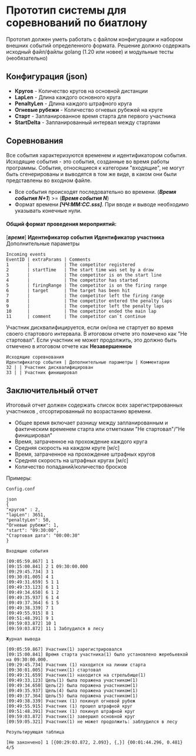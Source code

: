 # Прототип системы для соревнований по биатлону
Прототип должен уметь работать с файлом конфигурации и набором внешних событий определенного формата.
Решение должно содержать исходный файл/файлы golang (1.20 или новее) и модульные тесты (необязательно)

## Конфигурация (json)

- **Кругов** - Количество кругов на основной дистанции
- **LapLen** - Длина каждого основного круга
- **PenaltyLen** - Длина каждого штрафного круга
- **Огневые рубежи** - Количество огневых рубежей на круге
- **Старт** - Запланированное время старта для первого участника
- **StartDelta** - Запланированный интервал между стартами

## Соревнования
Все события характеризуются временем и идентификатором события. Исходящие события - это события, созданные во время работы программы. События, относящиеся к категории "входящие", не могут быть сгенерированы и выводятся в том же виде, в каком они были представлены во входном файле.

- Все события происходят последовательно во времени. (***Время события N+1***) >= (***Время события N***)
- Формат времени ***[ЧЧ:ММ:СС.sss]***. При вводе и выводе необходимо указывать конечные нули.

#### Общий формат проведения мероприятий:
[***время***] **Идентификатор события** **Идентификатор участника** Дополнительные параметры

```
Incoming events
EventID | extraParams | Comments
1       |             | The competitor registered
2       | startTime   | The start time was set by a draw
3       |             | The competitor is on the start line
4       |             | The competitor has started
5       | firingRange | The competitor is on the firing range
6       | target      | The target has been hit
7       |             | The competitor left the firing range
8       |             | The competitor entered the penalty laps
9       |             | The competitor left the penalty laps
10      |             | The competitor ended the main lap
11      | comment     | The competitor can`t continue
```
Участник дисквалифицируется, если он/она не стартует во время своего стартового интервала. В итоговом отчете это помечено как "Не стартовал".
Если участник не может продолжить, это должно быть отмечено в итоговом отчете как **Незавершенное**

```
Исходящие соревнования
Идентификатор события | Дополнительные параметры | Комментарии
32 | | Участник дисквалифицирован
33 | | Участник финишировал
```

## Заключительный отчет
Итоговый отчет должен содержать список всех зарегистрированных участников
, отсортированный по возрастанию времени.
- Общее время включает разницу между запланированным и фактическим временем старта или отметками "Не стартовал"/"Не финишировал"
- Время, затраченное на прохождение каждого круга
- Средняя скорость на каждом круге [м/с]
- Время, затраченное на прохождение штрафных кругов
- Средняя скорость на штрафных кругах [м/с]
- Количество попаданий/количество бросков

Примеры:

`Config.conf`
```
json
{
"кругов" : 2,
"lapLen": 3651,
"penaltyLen": 50,
"Огневые рубежи": 1,
"start": "09:30:00",
"Стартовая дата": "00:00:30"
}
```

`Входящие события`

```
[09:05:59.867] 1 1
[09:15:00.841] 2 1 09:30:00.000
[09:29:45.734] 3 1
[09:30:01.005] 4 1
[09:49:31.659] 5 1 1
[09:49:33.123] 6 1 1
[09:49:34.650] 6 1 2
[09:49:35.937] 6 1 4
[09:49:37.364] 6 1 5
[09:49:38.339] 7 1
[09:49:55.915] 8 1
[09:51:48.391] 9 1
[09:59:03.872] 10 1
[09:59:03.872] 11 1 Заблудился в лесу

```

`Журнал вывода`
```
[09:05:59.867] Участник(1) зарегистрировался
[09:15:00.841] Время старта участника(1) было установлено жеребьевкой на 09:30:00.000.
[09:29:45.734] Участник (1) находится на линии старта
[09:30:01.005] Участник(1) стартовал
[09:49:31.659] Участник(1) находится на стрельбище(1)
[09:49:33.123] Цель(1) была поражена участником(1)
[09:49:34.650] Цель(2) была поражена участником(1)
[09:49:35.937] Цель(4) была поражена участником(1)
[09:49:37.364] Цель(5) была поражена участником(1)
[09:49:38.339] Участник (1) покинул огневой рубеж
[09:49:55.915] Участник (1) прошел штрафной круг
[09:51:48.391] Участник (1) покинул штрафной круг
[09:59:03.872] Участник(1) завершил основной круг
[09:59:05.321] Участник(1) не может продолжить: заблудился в лесу
```

`Результирующая таблица`
```
[Не закончено] 1 [{00:29:03.872, 2.093}, {,}] {00:01:44.296, 0.481} 4/5
```